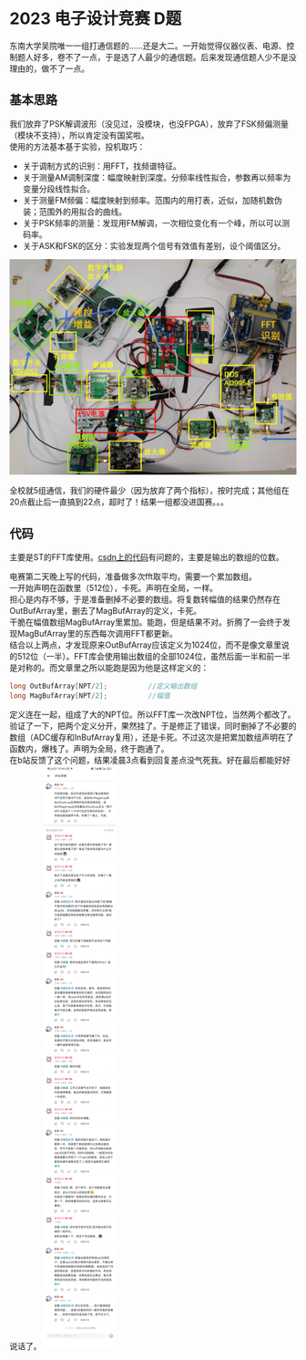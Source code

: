 # 2023 电子设计竞赛 D题
东南大学吴院唯一一组打通信题的……还是大二。一开始觉得仪器仪表、电源、控制题人好多，卷不了一点，于是选了人最少的通信题。后来发现通信题人少不是没理由的，做不了一点。

## 基本思路
我们放弃了PSK解调波形（没见过，没模块，也没FPGA），放弃了FSK频偏测量（模块不支持），所以肯定没有国奖啦。<br>
使用的方法基本基于实验，投机取巧：

- 关于调制方式的识别：用FFT，找频谱特征。
- 关于测量AM调制深度：幅度映射到深度。分频率线性拟合，参数再以频率为变量分段线性拟合。
- 关于测量FM频偏：幅度映射到频率。范围内的用打表，近似，加随机数伪装；范围外的用拟合的曲线。
- 关于PSK频率的测量：发现用FM解调，一次相位变化有一个峰，所以可以测码率。
- 关于ASK和FSK的区分：实验发现两个信号有效值有差别，设个阈值区分。

![硬件](hardware.jpg)

全校就5组通信，我们的硬件最少（因为放弃了两个指标），按时完成；其他组在20点截止后一直搞到22点，超时了！结果一组都没进国赛。。。

## 代码
主要是ST的FFT库使用。[csdn上的代码](https://blog.csdn.net/weixin_43368814/article/details/103552114)有问题的，主要是输出的数组的位数。<br>

电赛第二天晚上写的代码，准备做多次fft取平均，需要一个累加数组。<br>
一开始声明在函数里（512位），卡死。声明在全局，一样。<br>
担心是内存不够，于是准备删掉不必要的数组。将复数转幅值的结果仍然存在OutBufArray里，删去了MagBufArray的定义，卡死。<br>
干脆在幅值数组MagBufArray里累加。能跑，但是结果不对。折腾了一会终于发现MagBufArray里的东西每次调用FFT都更新。<br>
结合以上两点，才发现原来OutBufArray应该定义为1024位，而不是像文章里说的512位（一半）。FFT库会使用输出数组的全部1024位，虽然后面一半和前一半是对称的。而文章里之所以能跑是因为他是这样定义的：

```C
long OutBufArray[NPT/2];          //定义输出数组
long MagBufArray[NPT/2];          //幅值
```

定义连在一起，组成了大的NPT位。所以FFT库一次改NPT位，当然两个都改了。<br>
验证了一下，把两个定义分开，果然挂了。于是修正了错误，同时删掉了不必要的数组（ADC缓存和InBufArray复用），还是卡死。不过这次是把累加数组声明在了函数内，爆栈了。声明为全局，终于跑通了。<br>
在b站反馈了这个问题，结果凌晨3点看到回复差点没气死我。好在最后都能好好说话了。
![FFT库使用](FFTuse.jpg)